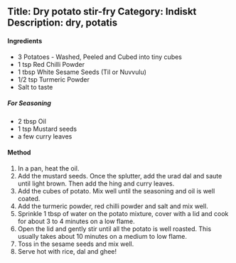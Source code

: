 Title: Dry potato stir-fry
Category: Indiskt
Description: dry, potatis
---

#### Ingredients

* 3 Potatoes - Washed, Peeled and Cubed into tiny cubes
* 1 tsp Red Chilli Powder
* 1 tbsp White Sesame Seeds (Til or Nuvvulu)
* 1/2 tsp Turmeric Powder
* Salt to taste

##### For Seasoning

* 2 tbsp Oil
* 1 tsp Mustard seeds
* a few curry leaves

#### Method

1. In a pan, heat the oil.
2. Add the mustard seeds. Once the splutter, add the urad dal and saute until light brown. Then add the hing and curry leaves.
3. Add the cubes of potato. Mix well until the seasoning and oil is well coated.
4. Add the turmeric powder, red chilli powder and salt and mix well.
5. Sprinkle 1 tbsp of water on the potato mixture, cover with a lid and cook for about 3 to 4 minutes on a low flame.
6. Open the lid and gently stir until all the potato is well roasted. This usually takes about 10 minutes on a medium to low flame.
7. Toss in the sesame seeds and mix well.
8. Serve hot with rice, dal and ghee!
